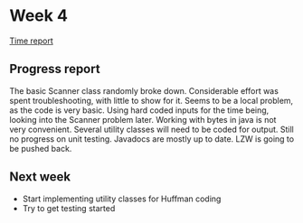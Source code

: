 # Week 4

[Time report](https://github.com/aleksinuora/compressionalgos/blob/master/compressionalgos/documentation/Time%20report.md)

## Progress report

The basic Scanner class randomly broke down. Considerable effort was spent
troubleshooting, with little to show for it. Seems to be a local problem, as
the code is very basic. Using hard coded inputs for the time being, looking
into the Scanner problem later.
	Working with bytes in java is not very convenient. Several utility
classes will need to be coded for output.
	Still no progress on unit testing. Javadocs are mostly up to date. LZW
is going to be pushed back.

## Next week

- Start implementing utility classes for Huffman coding
- Try to get testing started
